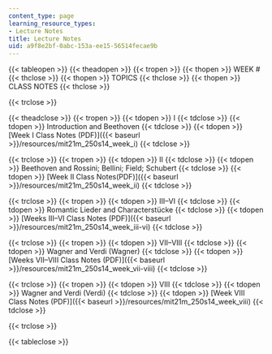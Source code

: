 ```yaml
---
content_type: page
learning_resource_types:
- Lecture Notes
title: Lecture Notes
uid: a9f8e2bf-0abc-153a-ee15-56514fecae9b
---
```


{{< tableopen >}}
{{< theadopen >}}
{{< tropen >}}
{{< thopen >}}
WEEK #
{{< thclose >}}
{{< thopen >}}
TOPICS
{{< thclose >}}
{{< thopen >}}
CLASS NOTES
{{< thclose >}}

{{< trclose >}}

{{< theadclose >}}
{{< tropen >}}
{{< tdopen >}}
I
{{< tdclose >}}
{{< tdopen >}}
Introduction and Beethoven
{{< tdclose >}}
{{< tdopen >}}
[Week I Class Notes (PDF)]({{< baseurl >}}/resources/mit21m_250s14_week_i)
{{< tdclose >}}

{{< trclose >}}
{{< tropen >}}
{{< tdopen >}}
II
{{< tdclose >}}
{{< tdopen >}}
Beethoven and Rossini; Bellini; Field; Schubert
{{< tdclose >}}
{{< tdopen >}}
[Week II Class Notes(PDF)]({{< baseurl >}}/resources/mit21m_250s14_week_ii)
{{< tdclose >}}

{{< trclose >}}
{{< tropen >}}
{{< tdopen >}}
III–VI
{{< tdclose >}}
{{< tdopen >}}
Romantic Lieder and Characterstücke
{{< tdclose >}}
{{< tdopen >}}
[Weeks III–VI Class Notes (PDF)]({{< baseurl >}}/resources/mit21m_250s14_week_iii-vi)
{{< tdclose >}}

{{< trclose >}}
{{< tropen >}}
{{< tdopen >}}
VII–VIII
{{< tdclose >}}
{{< tdopen >}}
Wagner and Verdi (Wagner)
{{< tdclose >}}
{{< tdopen >}}
[Weeks VII–VIII Class Notes (PDF)]({{< baseurl >}}/resources/mit21m_250s14_week_vii-viii)
{{< tdclose >}}

{{< trclose >}}
{{< tropen >}}
{{< tdopen >}}
VIII
{{< tdclose >}}
{{< tdopen >}}
Wagner and Verdi (Verdi)
{{< tdclose >}}
{{< tdopen >}}
[Week VIII Class Notes (PDF)]({{< baseurl >}}/resources/mit21m_250s14_week_viii)
{{< tdclose >}}

{{< trclose >}}

{{< tableclose >}}